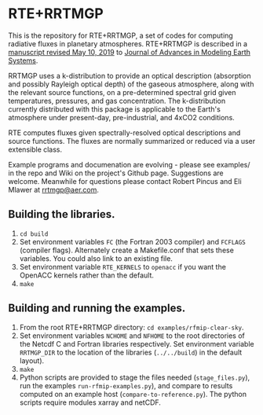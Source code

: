 # RTE+RRTMGP

This is the repository for RTE+RRTMGP, a set of codes for computing radiative fluxes in planetary atmospheres. RTE+RRTMGP is described in a [manuscript revised May 10, 2019](https://doi.org/10.1002/essoar.10500964.1) to [Journal of Advances in Modeling Earth Systems](http://james.agu.org). 

RRTMGP uses a k-distribution to provide an optical description (absorption and possibly Rayleigh optical depth) of the gaseous atmosphere, along with the relevant source functions, on a pre-determined spectral grid given temperatures, pressures, and gas concentration. The k-distribution currently distributed with this package is applicable to the Earth's atmosphere under present-day, pre-industrial, and 4xCO2 conditions.

RTE computes fluxes given spectrally-resolved optical descriptions and source functions. The fluxes are normally summarized or reduced via a user extensible class.

Example programs and documenation are evolving - please see examples/ in the repo and Wiki on the project's Github page. Suggestions are welcome. Meanwhile for questions please contact Robert Pincus and Eli Mlawer at rrtmgp@aer.com.

## Building the libraries.

1. `cd build`
2. Set environment variables `FC` (the Fortran 2003 compiler) and `FCFLAGS` (compiler flags). Alternately create a Makefile.conf that sets these variables. You could also link to an existing file. 
3. Set environment variable `RTE_KERNELS` to `openacc` if you want the OpenACC kernels rather than the default. 
4. `make`

## Building and running the examples.

1. From the root RTE+RRTMGP directory: `cd examples/rfmip-clear-sky`. 
2. Set environment variables `NCHOME` and `NFHOME` to the root directories of the Netcdf C and Fortran libraries respectively. Set environment variable `RRTMGP_DIR` to the location of the libraries (`../../build`) in the default layout). 
3. `make`
4. Python scripts are provided to stage the files needed (`stage_files.py`),  run the examples `run-rfmip-examples.py`), and compare to results computed on an example host (`compare-to-reference.py`). The python scripts require modules xarray and netCDF.  
